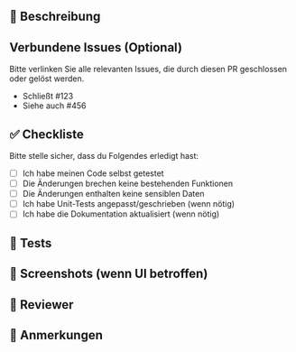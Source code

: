 ## 🚀 Beschreibung

<!-- Kurz und prägnant beschreiben, was dieser Pull Request tut. -->

## Verbundene Issues (Optional)

Bitte verlinken Sie alle relevanten Issues, die durch diesen PR geschlossen oder gelöst werden.
* Schließt #123
* Siehe auch #456

## ✅ Checkliste

Bitte stelle sicher, dass du Folgendes erledigt hast:

- [ ] Ich habe meinen Code selbst getestet
- [ ] Die Änderungen brechen keine bestehenden Funktionen
- [ ] Die Änderungen enthalten keine sensiblen Daten
- [ ] Ich habe Unit-Tests angepasst/geschrieben (wenn nötig)
- [ ] Ich habe die Dokumentation aktualisiert (wenn nötig)

## 🧪 Tests

<!-- Welche Tests wurden durchgeführt? Gibt es Test-Coverage? -->

## 📸 Screenshots (wenn UI betroffen)

<!-- Screenshots oder GIFs für visuelle Änderungen -->

## 👥 Reviewer

<!-- Wer sollte diesen PR bevorzugt reviewen? (z. B. @teammitglied) -->

## 📝 Anmerkungen

<!-- Sonstige Hinweise für Reviewer, z. B. bekannte Probleme oder noch offene Fragen -->
